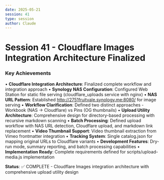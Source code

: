 ```yaml
---
date: 2025-05-21
session: 41
type: session
author: Claude
---
```


# Session 41 - Cloudflare Images Integration Architecture Finalized

### Key Achievements
• **Cloudflare Integration Architecture**: Finalized complete workflow and integration approach
• **Synology NAS Configuration**: Configured Web Station for static file serving (cloudflare_uploads service with nginx)
• **NAS URL Pattern**: Established http://2751fruitvale.synology.me:8080/ for image serving
• **Workflow Clarification**: Defined two distinct approaches - Workbook (NAS → Cloudflare) vs Pins (OG thumbnails)
• **Upload Utility Architecture**: Comprehensive design for directory-based processing with recursive markdown scanning
• **Batch Processing**: Defined upload workflow with NAS URL detection, Cloudflare upload, and markdown link replacement
• **Video Thumbnail Support**: Video thumbnail extraction from Vimeo frontmatter integration
• **Tracking System**: Single catalog.json for mapping original URLs to Cloudflare variants
• **Development Features**: Dry-run mode, summary reporting, and batch processing capabilities
• **Implementation Ready**: Complete requirements defined for scripts/upload-media.js implementation

**Status**: ✅ COMPLETE - Cloudflare Images integration architecture with comprehensive upload utility design
